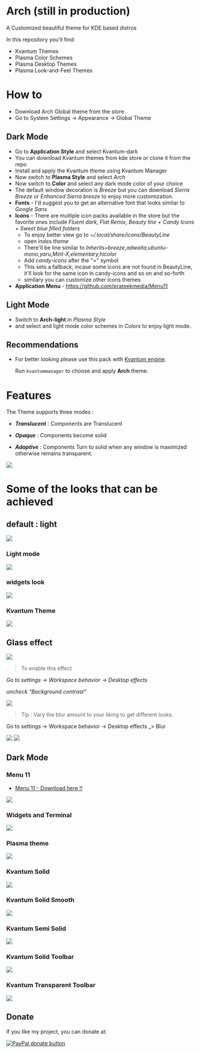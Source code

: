 # Arch (still in production)
A Customized beautiful theme for KDE based distros


In this repository you'll find:

- Kvantum Themes
- Plasma Color Schemes
- Plasma Desktop Themes
- Plasma Look-and-Feel Themes


# How to 

- Download Arch Global theme from the store.
- Go to System Settings -> Appearance -> Global Theme

## Dark Mode 

- Go to **Application Style** and select Kvantum-dark
- You can download Kvantum themes from kde store or clone it from  the repo
- Install and apply the Kvantum theme using Kvantum Manager 
- Now switch to **Plasma Style**  and select *Arch*
- Now switch to **Color**  and select any dark mode color of your choice 
- The default window decoration is *Breeze* but you can download *Sierra Breeze* or *Enhanced Sierra breeze* to enjoy more customization.
- **Fonts** - I'd suggest you to get an alternative font that looks similar to *Google Sans*
- **Icons** - There are multiple icon packs available in the store but the favorite ones include *Fluent dark*, *Flat Remix*, *Beauty line* + *Candy Icons* + *Sweet blue filled folders*
    - To enjoy better view go to  *~/.local/share/icons/BeautyLine*
    - open *index.theme*  
    - There'll be line similar to *Inherits=breeze,adwaita,ubuntu-mono,yaru,Mint-X,elementary,hicolor*
    - Add *candy-icons* after the "=" symbol
    - This sets a fallback, incase some icons are not found in BeautyLine, it'll look for the same icon in candy-icons and so on and so-forth
    - similary you can customize other icons themes
- **Application Menu** - https://github.com/prateekmedia/Menu11 


## Light Mode 
- Switch to **Arch-light** in *Plasma Style* 
- and select and light mode color schemes in *Colors* to enjoy light mode.

## Recommendations

- For better looking please use this pack with [Kvantum engine](https://github.com/tsujan/Kvantum/tree/master/Kvantum).

  Run `kvantummanager` to choose and apply **Arch** theme.


# Features
The Theme supports three modes : 

- ***Translucent*** : Components are Translucent

- ***Opaque*** : Components become solid

- ***Adaptive*** : Components Turn to solid when any window is maximized otherwise remains transparent.

<img src="https://raw.githubusercontent.com/rkstrdee/Arch/main/Screenshots/Arch-light-adaptive.png">  

# Some of the looks that can be achieved

## default : light
<img src="https://raw.githubusercontent.com/rkstrdee/Arch/main/Screenshots/Arch-light-breeze.png">  

### Light mode
<img src="https://raw.githubusercontent.com/rkstrdee/Arch/main/Screenshots/Arch-light-white.png">  

### widgets look
<img src="https://raw.githubusercontent.com/rkstrdee/Arch/main/Screenshots/Arch-light-widgets.png">  

### Kvantum Theme
<img src="https://raw.githubusercontent.com/rkstrdee/Arch/main/Screenshots/Arch-light-window.png">  

## Glass effect
<img src="https://raw.githubusercontent.com/rkstrdee/Arch/main/Screenshots/Arch-light.png">

> To enable this effect 

*Go to settings -> Workspace behavior -> Desktop effects* 

*uncheck "Background contrast"*

<img src="https://raw.githubusercontent.com/rkstrdee/Arch/main/Screenshots/arch_glass_look_1.png">

> Tip : Vary the blur amount to your liking to get different looks.


Go to settings -> Workspace behavior -> Desktop effects _> Blur

<img src="https://raw.githubusercontent.com/rkstrdee/Arch/main/Screenshots/arch_glass_look_2.png">

<img src="https://raw.githubusercontent.com/rkstrdee/Arch/main/Screenshots/arch_glass_look_3.png">



## Dark Mode

### Menu 11
- [Menu 11 - Download here !!](https://github.com/prateekmedia/Menu11) 

<img src="https://raw.githubusercontent.com/rkstrdee/Arch/main/Screenshots/arch_dark_menu11.png">

### Widgets and Terminal
<img src="https://raw.githubusercontent.com/rkstrdee/Arch/main/Screenshots/arch_dark_look_1.png">

### Plasma theme 
<img src="https://raw.githubusercontent.com/rkstrdee/Arch/main/Screenshots/arch_dark_look_2.png">

### Kvantum Solid
<img src="https://raw.githubusercontent.com/rkstrdee/Arch/main/Kvantum/Screenshots/Arch-solid.png">

### Kvantum Solid Smooth
<img src="https://raw.githubusercontent.com/rkstrdee/Arch/main/Kvantum/Screenshots/Arch-solid-smooth.png">

### Kvantum Semi Solid
<img src="https://raw.githubusercontent.com/rkstrdee/Arch/main/Screenshots/Arch-semi-solid.png">

### Kvantum Solid Toolbar
<img src="https://raw.githubusercontent.com/rkstrdee/Arch/main/Kvantum/Screenshots/Arch-solid-toolbar.png">

### Kvantum Transparent Toolbar
<img src="https://raw.githubusercontent.com/rkstrdee/Arch/main/Kvantum/Screenshots/Arch-transparent-toolbar.png">



## Donate

If you like my project, you can donate at:

<span class="paypal"><a href="https://www.paypal.me/rkstrdee" title="Donate to this project using Paypal"><img src="https://www.paypalobjects.com/webstatic/mktg/Logo/pp-logo-100px.png" alt="PayPal donate button" /></a></span>